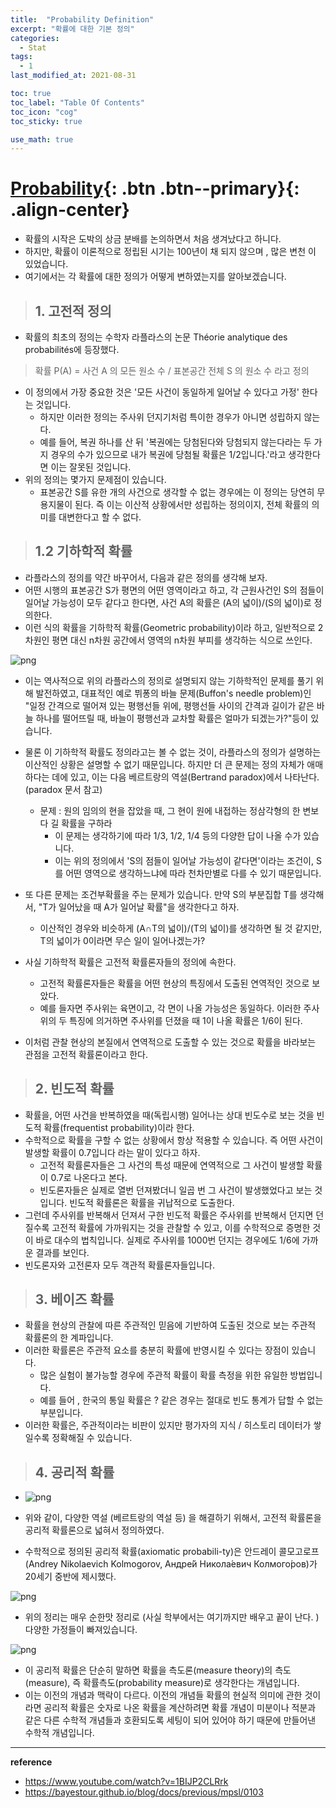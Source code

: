 ```yaml
---
title:  "Probability Definition"
excerpt: "확률에 대한 기본 정의"
categories:
  - Stat
tags:
  - 1
last_modified_at: 2021-08-31

toc: true
toc_label: "Table Of Contents"
toc_icon: "cog"
toc_sticky: true

use_math: true
---
```


# [Probability](#link){: .btn .btn--primary}{: .align-center}

- 확률의 시작은 도박의 상금 분배를 논의하면서 처음 생겨났다고 하니다. 
- 하지만, 확률이 이론적으로 정립된 시기는 100년이 채 되지 않으며 , 많은 변천 이 있었습니다.
- 여기에서는 각 확률에 대한 정의가 어떻게 변하였는지를 알아보겠습니다.

> ## 1. 고전적 정의

- 확률의 최초의 정의는 수학자 라플라스의 논문 Théorie analytique des probabilités에 등장했다.

> 확률 P(A) = 사건 A 의 모든 원소 수 / 표본공간 전체 S 의 원소 수 라고 정의 

- 이 정의에서 가장 중요한 것은 '모든 사건이 동일하게 일어날 수 있다고 가정' 한다는 것입니다.
  - 하지만 이러한 정의는 주사위 던지기처럼 특이한 경우가 아니면 성립하지 않는다. 
  - 예를 들어, 복권 하나를 산 뒤 '복권에는 당첨된다와 당첨되지 않는다라는 두 가지 경우의 수가 있으므로 내가 복권에 당첨될 확률은 1/2입니다.'라고 생각한다면 이는 잘못된 것입니다.
- 위의 정의는 몇가지 문제점이 있습니다. 
  - 표본공간 S를 유한 개의 사건으로 생각할 수 없는 경우에는 이 정의는 당연히 무용지물이 된다. 즉 이는 이산적 상황에서만 성립하는 정의이지, 전체 확률의 의미를 대변한다고 할 수 없다.

> ## 1.2 기하학적 확률

- 라플라스의 정의를 약간 바꾸어서, 다음과 같은 정의를 생각해 보자. 
- 어떤 시행의 표본공간 S가 평면의 어떤 영역이라고 하고, 각 근원사건인 S의 점들이 일어날 가능성이 모두 같다고 한다면, 사건 A의 확률은 (A의 넓이)/(S의 넓이)로 정의한다. 
- 이런 식의 확률을 기하학적 확률(Geometric probability)이라 하고, 일반적으로 2차원인 평면 대신 n차원 공간에서 영역의 n차원 부피를 생각하는 식으로 쓰인다.

![png](/assets/images/Stat/51_1.png)

- 이는 역사적으로 위의 라플라스의 정의로 설명되지 않는 기하학적인 문제를 풀기 위해 발전하였고, 대표적인 예로 뷔퐁의 바늘 문제(Buffon's needle problem)인 "일정 간격으로 떨어져 있는 평행선들 위에, 평행선들 사이의 간격과 길이가 같은 바늘 하나를 떨어뜨릴 때, 바늘이 평행선과 교차할 확률은 얼마가 되겠는가?"등이 있습니다.
- 물론 이 기하학적 확률도 정의라고는 볼 수 없는 것이, 라플라스의 정의가 설명하는 이산적인 상황은 설명할 수 없기 때문입니다. 하지만 더 큰 문제는 정의 자체가 애매하다는 데에 있고, 이는 다음 베르트랑의 역설(Bertrand paradox)에서 나타난다. (paradox 문서 참고)
  - 문제 : 원의 임의의 현을 잡았을 때, 그 현이 원에 내접하는 정삼각형의 한 변보다 길 확률을 구하라
    - 이 문제는 생각하기에 따라 1/3, 1/2, 1/4 등의 다양한 답이 나올 수가 있습니다. 
    - 이는 위의 정의에서 'S의 점들이 일어날 가능성이 같다면'이라는 조건이, S를 어떤 영역으로 생각하느냐에 따라 천차만별로 다를 수 있기 때문입니다.

- 또 다른 문제는 조건부확률을 주는 문제가 있습니다. 만약 S의 부분집합 T를 생각해서, "T가 일어났을 때 A가 일어날 확률"을 생각한다고 하자. 
  - 이산적인 경우와 비슷하게 (A∩T의 넓이)/(T의 넓이)를 생각하면 될 것 같지만, T의 넓이가 0이라면 무슨 일이 일어나겠는가?
- 사실 기하학적 확률은 고전적 확률론자들의 정의에 속한다. 
  - 고전적 확률론자들은 확률을 어떤 현상의 특징에서 도출된 연역적인 것으로 보았다.
  - 예를 들자면 주사위는 육면이고, 각 면이 나올 가능성은 동일하다. 이러한 주사위의 두 특징에 의거하면 주사위를 던졌을 때 1이 나올 확률은 1/6이 된다. 
- 이처럼 관찰 현상의 본질에서 연역적으로 도출할 수 있는 것으로 확률을 바라보는 관점을 고전적 확률론이라고 한다.

> ## 2. 빈도적 확률

- 확률을, 어떤 사건을 반복하였을 때(독립시행) 일어나는 상대 빈도수로 보는 것을 빈도적 확률(frequentist probability)이라 한다. 
- 수학적으로 확률을 구할 수 없는 상황에서 항상 적용할 수 있습니다. 즉 어떤 사건이 발생할 확률이 0.7입니다 라는 말이 있다고 하자.
  - 고전적 확률론자들은 그 사건의 특성 때문에 연역적으로 그 사건이 발생할 확률이 0.7로 나온다고 본다. 
  - 빈도론자들은 실제로 열번 던져봤더니 일곱 번 그 사건이 발생했었다고 보는 것입니다. 빈도적 확률론은 확률을 귀납적으로 도출한다.
- 그런데 주사위를 반복해서 던져서 구한 빈도적 확률은 주사위를 반복해서 던지면 던질수록 고전적 확률에 가까워지는 것을 관찰할 수 있고, 이를 수학적으로 증명한 것이 바로 대수의 법칙입니다. 실제로 주사위를 1000번 던지는 경우에도 1/6에 가까운 결과를 보인다.
- 빈도론자와 고전론자 모두 객관적 확률론자들입니다.

> ## 3. 베이즈 확률

- 확률을 현상의 관찰에 따른 주관적인 믿음에 기반하여 도출된 것으로 보는 주관적 확률론의 한 계파입니다. 
- 이러한 확률론은 주관적 요소를 충분히 확률에 반영시킬 수 있다는 장점이 있습니다. 
  - 많은 실험이 불가능할 경우에 주관적 확률이 확률 측정을 위한 유일한 방법입니다. 
  - 예를 들어 , 한국의 통일 확률은 ? 같은 경우는 절대로 빈도 통계가 답할 수 없는 부분입니다.
- 이러한 확률은, 주관적이라는 비판이 있지만 평가자의 지식 / 히스토리 데이터가 쌓일수록 정확해질 수 있습니다. 

> ## 4. 공리적 확률

- ![png](/assets/images/Stat/51_2.png)

- 위와 같이, 다양한 역설 (베르트랑의 역설 등) 을 해결하기 위해서, 고전적 확률론을 공리적 확률론으로 넓혀서 정의하였다.

- 수학적으로 정의된 공리적 확률(axiomatic probabili-ty)은 안드레이 콜모고로프(Andrey Nikolaevich Kolmogorov, Андре́й Никола́евич Колмого́ров)가 20세기 중반에 제시했다. 

![png](/assets/images/Stat/51_3.png)

- 위의 정리는 매우 순한맛 정리로 (사실 학부에서는 여기까지만 배우고 끝이 난다. ) 다양한 가정들이 빠져있습니다. 

![png](/assets/images/Stat/51_4.png)

- 이 공리적 확률은 단순히 말하면 확률을 측도론(measure theory)의 측도(measure), 즉 확률측도(probability measure)로 생각한다는 개념입니다. 
- 이는 이전의 개념과 맥락이 다르다. 이전의 개념들 확률의 현실적 의미에 관한 것이라면 공리적 확률은 숫자로 나온 확률을 계산하려면 확률 개념이 미분이나 적분과 같은 다른 수학적 개념들과 호환되도록 세팅이 되어 있어야 하기 때문에 만들어낸 수학적 개념입니다.

---

**reference**

- https://www.youtube.com/watch?v=1BIJP2CLRrk
- https://bayestour.github.io/blog/docs/previous/mpsl/0103
